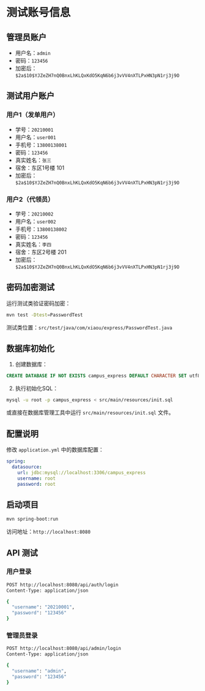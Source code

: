 # 测试账号信息

## 管理员账户
- 用户名：`admin`
- 密码：`123456`
- 加密后：`$2a$10$YJZeZH7nQ0BnxLhKLQxKdO5KqN6b6j3vVV4nXTLPxHN3pN1rj3j9O`

## 测试用户账户

### 用户1（发单用户）
- 学号：`20210001`
- 用户名：`user001`
- 手机号：`13800138001`
- 密码：`123456`
- 真实姓名：`张三`
- 宿舍：东区1号楼 101
- 加密后：`$2a$10$YJZeZH7nQ0BnxLhKLQxKdO5KqN6b6j3vVV4nXTLPxHN3pN1rj3j9O`

### 用户2（代领员）
- 学号：`20210002`
- 用户名：`user002`
- 手机号：`13800138002`
- 密码：`123456`
- 真实姓名：`李四`
- 宿舍：东区2号楼 201
- 加密后：`$2a$10$YJZeZH7nQ0BnxLhKLQxKdO5KqN6b6j3vVV4nXTLPxHN3pN1rj3j9O`

## 密码加密测试

运行测试类验证密码加密：
```bash
mvn test -Dtest=PasswordTest
```

测试类位置：`src/test/java/com/xiaou/express/PasswordTest.java`

## 数据库初始化

1. 创建数据库：
```sql
CREATE DATABASE IF NOT EXISTS campus_express DEFAULT CHARACTER SET utf8mb4 COLLATE utf8mb4_unicode_ci;
```

2. 执行初始化SQL：
```bash
mysql -u root -p campus_express < src/main/resources/init.sql
```

或直接在数据库管理工具中运行 `src/main/resources/init.sql` 文件。

## 配置说明

修改 `application.yml` 中的数据库配置：
```yaml
spring:
  datasource:
    url: jdbc:mysql://localhost:3306/campus_express
    username: root
    password: root
```

## 启动项目

```bash
mvn spring-boot:run
```

访问地址：`http://localhost:8080`

## API 测试

### 用户登录
```bash
POST http://localhost:8080/api/auth/login
Content-Type: application/json

{
  "username": "20210001",
  "password": "123456"
}
```

### 管理员登录
```bash
POST http://localhost:8080/api/admin/login
Content-Type: application/json

{
  "username": "admin",
  "password": "123456"
}
```


